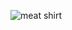 ![meat shirt](https://ae01.alicdn.com/kf/H1d98bd08f6a14c67bdbb599eed57fc5cm/2021-Novelty-delicious-food-steak-3D-Printed-t-shirt-summer-Casual-T-shirt-tshirts-round-neck.jpg_Q90.jpg_.webp)

